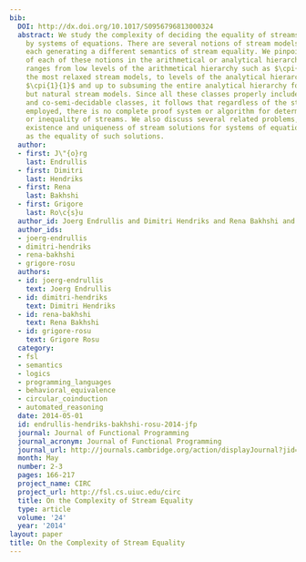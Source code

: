 ```yaml
---
bib:
  DOI: http://dx.doi.org/10.1017/S0956796813000324
  abstract: We study the complexity of deciding the equality of streams specified
    by systems of equations. There are several notions of stream models in the literature,
    each generating a different semantics of stream equality. We pinpoint the complexity
    of each of these notions in the arithmetical or analytical hierarchy. Their complexity
    ranges from low levels of the arithmetical hierarchy such as $\cpi{0}{2}$ for
    the most relaxed stream models, to levels of the analytical hierarchy such as
    $\cpi{1}{1}$ and up to subsuming the entire analytical hierarchy for more restricted
    but natural stream models. Since all these classes properly include both the semi-decidable
    and co-semi-decidable classes, it follows that regardless of the stream semantics
    employed, there is no complete proof system or algorithm for determining equality
    or inequality of streams. We also discuss several related problems, such as the
    existence and uniqueness of stream solutions for systems of equations, as well
    as the equality of such solutions.
  author:
  - first: J\"{o}rg
    last: Endrullis
  - first: Dimitri
    last: Hendriks
  - first: Rena
    last: Bakhshi
  - first: Grigore
    last: Ro\c{s}u
  author_id: Joerg Endrullis and Dimitri Hendriks and Rena Bakhshi and Grigore Rosu
  author_ids:
  - joerg-endrullis
  - dimitri-hendriks
  - rena-bakhshi
  - grigore-rosu
  authors:
  - id: joerg-endrullis
    text: Joerg Endrullis
  - id: dimitri-hendriks
    text: Dimitri Hendriks
  - id: rena-bakhshi
    text: Rena Bakhshi
  - id: grigore-rosu
    text: Grigore Rosu
  category:
  - fsl
  - semantics
  - logics
  - programming_languages
  - behavioral_equivalence
  - circular_coinduction
  - automated_reasoning
  date: 2014-05-01
  id: endrullis-hendriks-bakhshi-rosu-2014-jfp
  journal: Journal of Functional Programming
  journal_acronym: Journal of Functional Programming
  journal_url: http://journals.cambridge.org/action/displayJournal?jid=JFP
  month: May
  number: 2-3
  pages: 166-217
  project_name: CIRC
  project_url: http://fsl.cs.uiuc.edu/circ
  title: On the Complexity of Stream Equality
  type: article
  volume: '24'
  year: '2014'
layout: paper
title: On the Complexity of Stream Equality
---
```

